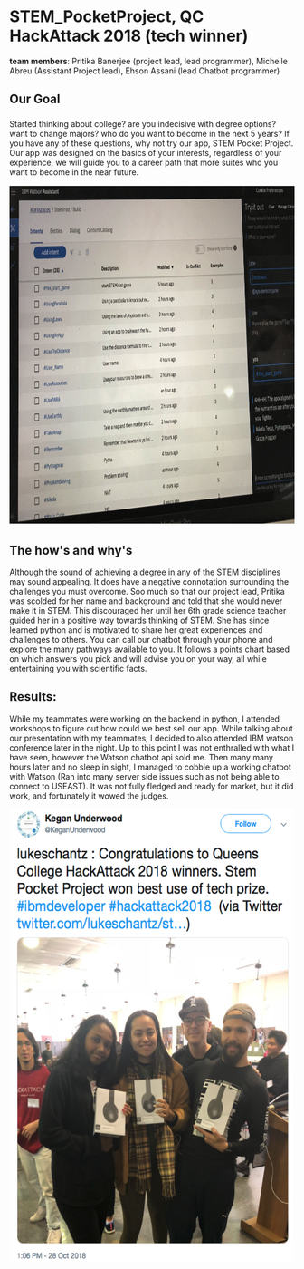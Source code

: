 # STEM_PocketProject, QC HackAttack 2018 (tech winner)

**team members**: Pritika Banerjee (project lead, lead programmer), Michelle Abreu (Assistant Project lead), 
Ehson Assani (lead Chatbot programmer)

## Our Goal

### 
Started thinking about college? are you indecisive with degree options? want to change majors? who do you want to become in the next 5 years?  If you have any of these questions, why not try our app, STEM Pocket Project.  Our app was designed on the basics of your interests, regardless of your experience, we will guide you to a career path that more suites who you want to become in the near future.  

<p align="center">
    <img src="GifMain.gif" alt="Image" width="800" height="600" />
</p>

## The how's and why's

Although the sound of achieving a degree in any of the STEM disciplines may sound appealing.  It does have a negative connotation surrounding the challenges you must overcome.  Soo much so that our project lead, Pritika was scolded for her name and background and told that she would never make it in STEM.  This discouraged her until her 6th grade science teacher guided her in a positive way towards thinking of STEM.  She has since learned python and is motivated to share her great experiences and challenges to others.  You can call our chatbot through your phone and explore the many pathways available to you.  It follows a points chart based on which answers you pick and will advise you on your way, all while entertaining you with scientific facts.

## Results:

While my teammates were working on the backend in python, I attended workshops to figure out how could we best sell our app.
While talking about our presentation with my teammates, I decided to also attended IBM watson conference later in the night.  Up to this point I was not enthralled with what I have seen, however the Watson chatbot api sold me.  Then many many hours later and no sleep in sight, I managed to cobble up a working chatbot with Watson (Ran into many server side issues such as not being able to connect to USEAST).  It was not fully fledged and ready for market, but it did work, and fortunately it wowed the judges.

<p align="center">
    <img src="twitter.png" alt="Image" width="500" height="800" />
</p>

